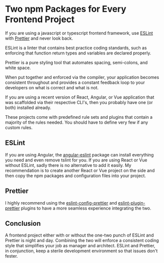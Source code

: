 # Two npm Packages for Every Frontend Project

If you are using a javascript or typescript frontend framework, use [ESLint](https://eslint.org/) with [Prettier](https://prettier.io/) and never look back.

ESLint is a linter that contains best practice coding standards, such as enforcing that function return types and variables are declared properly.

Prettier is a pure styling tool that automates spacing, semi-colons, and white space.

When put together and enforced via the compiler, your application becomes consistent throughout and provides a constant feedback loop to your developers on what is correct and what is not.

If you are using a recent version of React, Angular, or Vue application that was scaffolded via their respective CLI's, then you probably have one (or both) installed already.

These projects come with predefined rule sets and plugins that contain a majority of the rules needed. You should have to define very few if any custom rules.

## ESLint

If you are using Angular, the [angular-eslint](https://github.com/angular-eslint/angular-eslint) package can install everything you need and even remove tslint for you. If you are using React or Vue without ESLint, sadly there is no alternative to add it easily. My recommendation is to create another React or Vue project on the side and then copy the npm packages and configuration files into your project.

## Prettier

I highly recommend using the [eslint-config-prettier](https://www.npmjs.com/package/eslint-config-prettier) and [eslint-plugin-prettier](https://www.npmjs.com/package/eslint-plugin-prettier) plugins to have a more seamless experience integrating the two.

## Conclusion

A frontend project either with or without the one-two punch of ESLint and Prettier is night and day. Combining the two will enforce a consistent coding style that simplifies your job as manager and architect. ESLint and Prettier, in conjunction, keep a sterile development environment so that issues don't fester.
